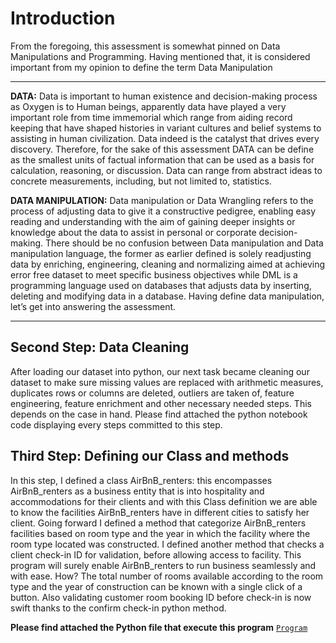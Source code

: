 # Introduction
From the foregoing, this assessment is somewhat pinned on Data Manipulations and Programming. Having mentioned that, it is considered important from my opinion to define the term Data Manipulation

---

**DATA:**
Data is important to human existence and decision-making process as Oxygen is to Human beings, apparently data have played a very important role from time immemorial which range from aiding record keeping that have shaped histories in variant cultures and belief systems to assisting in human civilization. Data indeed is the catalyst that drives every discovery.
Therefore, for the sake of this assessment DATA can be define as the smallest units of factual information that can be used as a basis for calculation, reasoning, or discussion. Data can range
from abstract ideas to concrete measurements, including, but not limited to, statistics.  

**DATA MANIPULATION:**
Data manipulation or Data Wrangling refers to the process of adjusting data to give it a constructive pedigree, enabling easy reading and understanding with the aim of gaining deeper insights or knowledge about the data to assist in personal or corporate decision-making. There should be no confusion between Data manipulation and Data manipulation language, the former as earlier defined is solely readjusting data by enriching, engineering, cleaning and normalizing aimed at achieving error free dataset to meet specific business objectives while DML is a programming language used on databases that adjusts data by inserting, deleting and modifying data in a database.
Having define data manipulation, let’s get into answering the assessment.

---

## Second Step: Data Cleaning
After loading our dataset into python, our next task became cleaning our dataset to make sure missing values are replaced with arithmetic measures, duplicates rows or columns are deleted, 
outliers are taken of, feature engineering, feature enrichment and other necessary needed steps. This depends on the case in hand. Please find attached the python notebook code displaying every 
steps committed to this step.  

## Third Step: Defining our Class and methods
In this step, I defined a class AirBnB_renters: this encompasses AirBnB_renters as a business entity that is into hospitality and accommodations for their clients and with this Class definition we are able to know the facilities AirBnB_renters have in different cities to satisfy her client. 
Going forward I defined a method that categorize AirBnB_renters facilities based on room type and the year in which the facility where the room type located was constructed.
I defined another method that checks a client check-in ID for validation, before allowing access to facility. 
This program will surely enable AirBnB_renters to run business seamlessly and with ease. How? The total number of rooms available according to the room type and the year of construction can 
be known with a single click of a button. Also validating customer room booking ID before check-in is now swift thanks to the confirm check-in python method.  

**Please find attached the Python file that execute this program** [`Program`](class_and_method.ipynb)






